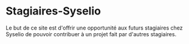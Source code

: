 # Stagiaires-Syselio
Le but de ce site est d'offrir une opportunité aux futurs stagiaires chez Syselio de pouvoir contribuer à un projet fait par d'autres stagiaires.
